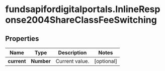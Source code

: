 # fundsapifordigitalportals.InlineResponse2004ShareClassFeeSwitching

## Properties

Name | Type | Description | Notes
------------ | ------------- | ------------- | -------------
**current** | **Number** | Current value. | [optional] 


